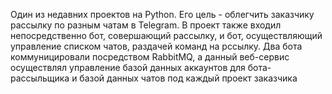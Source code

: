 Один из недавних проектов на Python. Его цель - облегчить заказчику рассылку по разным чатам в Telegram. В проект также входил непосредственно бот, совершающий рассылку, и бот, осуществляющий управление списком чатов, раздачей команд на рссылку. Два бота коммуницировали посредством RabbitMQ, а данный веб-сервис осуществлял управление базой данных аккаунтов для бота-рассыльщика и базой данных чатов под каждый проект заказчика
